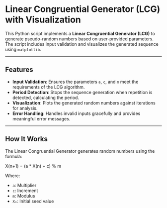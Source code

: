 # Linear Congruential Generator (LCG) with Visualization

This Python script implements a **Linear Congruential Generator (LCG)** to generate pseudo-random numbers based on user-provided parameters. The script includes input validation and visualizes the generated sequence using `matplotlib`.

---

## Features

- **Input Validation**: Ensures the parameters `a`, `c`, and `m` meet the requirements of the LCG algorithm.
- **Period Detection**: Stops the sequence generation when repetition is detected, calculating the period.
- **Visualization**: Plots the generated random numbers against iterations for analysis.
- **Error Handling**: Handles invalid inputs gracefully and provides meaningful error messages.

---

## How It Works

The Linear Congruential Generator generates random numbers using the formula:

X(n+1) = (a * X(n) + c) % m

Where:
- `a`: Multiplier
- `c`: Increment
- `m`: Modulus
- `X₀`: Initial seed value



